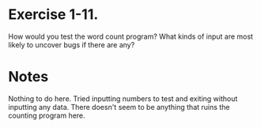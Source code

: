 # Exercise 1-11.

How would you test the word count program? What kinds of input are most likely to uncover bugs if there are any?

# Notes

Nothing to do here. Tried inputting numbers to test and exiting without inputting any data. There doesn't seem to be anything that ruins the counting program here.